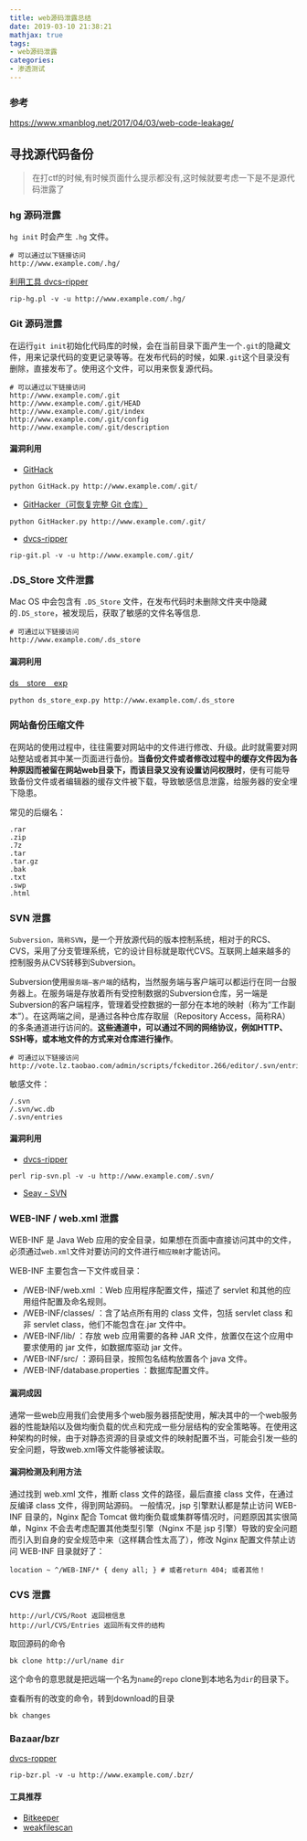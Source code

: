 ```yaml
---
title: web源码泄露总结
date: 2019-03-10 21:38:21
mathjax: true
tags: 
- web源码泄露
categories: 
- 渗透测试
---
```


### 参考
https://www.xmanblog.net/2017/04/03/web-code-leakage/

## 寻找源代码备份
> 在打ctf的时候,有时候页面什么提示都没有,这时候就要考虑一下是不是源代码泄露了

### hg 源码泄露
`hg init` 时会产生 `.hg` 文件。

```
# 可以通过以下链接访问
http://www.example.com/.hg/
```
[利用工具 dvcs-ripper](https://github.com/kost/dvcs-ripper)
```
rip-hg.pl -v -u http://www.example.com/.hg/
```
<!--more-->
### Git 源码泄露
在运行`git init`初始化代码库的时候，会在当前目录下面产生一个`.git`的隐藏文件，用来记录代码的变更记录等等。在发布代码的时候，如果`.git`这个目录没有删除，直接发布了。使用这个文件，可以用来恢复源代码。
```
# 可以通过以下链接访问
http://www.example.com/.git
http://www.example.com/.git/HEAD
http://www.example.com/.git/index
http://www.example.com/.git/config
http://www.example.com/.git/description
```

#### 漏洞利用
* [GitHack](https://github.com/lijiejie/GitHack)
```
python GitHack.py http://www.example.com/.git/
```

* [GitHacker（可恢复完整 Git 仓库）](https://github.com/WangYihang/GitHacker)
```
python GitHacker.py http://www.example.com/.git/
```

* [dvcs-ripper](https://github.com/kost/dvcs-ripper)
```
rip-git.pl -v -u http://www.example.com/.git/
```

### .DS_Store 文件泄露
Mac OS 中会包含有 `.DS_Store` 文件，在发布代码时未删除文件夹中隐藏的`.DS_store`，被发现后，获取了敏感的文件名等信息.
```
# 可通过以下链接访问
http://www.example.com/.ds_store
```

#### 漏洞利用
[ds＿store＿exp](https://github.com/lijiejie/ds_store_exp)
```
python ds_store_exp.py http://www.example.com/.ds_store
```

### 网站备份压缩文件
在网站的使用过程中，往往需要对网站中的文件进行修改、升级。此时就需要对网站整站或者其中某一页面进行备份。**当备份文件或者修改过程中的缓存文件因为各种原因而被留在网站web目录下，而该目录又没有设置访问权限时**，便有可能导致备份文件或者编辑器的缓存文件被下载，导致敏感信息泄露，给服务器的安全埋下隐患。

常见的后缀名：
```
.rar
.zip
.7z
.tar
.tar.gz
.bak
.txt
.swp
.html
```

### SVN 泄露
`Subversion，简称SVN`，是一个开放源代码的版本控制系统，相对于的RCS、CVS，采用了分支管理系统，它的设计目标就是取代CVS。互联网上越来越多的控制服务从CVS转移到Subversion。

Subversion使用`服务端—客户端`的结构，当然服务端与客户端可以都运行在同一台服务器上。在服务端是存放着所有受控制数据的Subversion仓库，另一端是Subversion的客户端程序，管理着受控数据的一部分在本地的映射（称为“工作副本”）。在这两端之间，是通过各种仓库存取层（Repository Access，简称RA）的多条通道进行访问的。**这些通道中，可以通过不同的网络协议，例如HTTP、SSH等，或本地文件的方式来对仓库进行操作**。

```
# 可通过以下链接访问
http://vote.lz.taobao.com/admin/scripts/fckeditor.266/editor/.svn/entries
```

敏感文件：
```
/.svn
/.svn/wc.db
/.svn/entries
```
#### 漏洞利用
* [dvcs-ripper](https://github.com/kost/dvcs-ripper)
```
perl rip-svn.pl -v -u http://www.example.com/.svn/
```
* [Seay - SVN](http://tools.40huo.cn/#!web.md#%E6%BA%90%E7%A0%81%E6%B3%84%E9%9C%B2)

### WEB-INF / web.xml 泄露
WEB-INF 是 Java Web 应用的安全目录，如果想在页面中直接访问其中的文件，必须通过`web.xml`文件对要访问的文件进行`相应映射`才能访问。

WEB-INF 主要包含一下文件或目录：
* /WEB-INF/web.xml ：Web 应用程序配置文件，描述了 servlet 和其他的应用组件配置及命名规则。
* /WEB-INF/classes/ ：含了站点所有用的 class 文件，包括 servlet class 和非 servlet class，他们不能包含在.jar 文件中。
* /WEB-INF/lib/ ：存放 web 应用需要的各种 JAR 文件，放置仅在这个应用中要求使用的 jar 文件，如数据库驱动 jar 文件。
* /WEB-INF/src/ ：源码目录，按照包名结构放置各个 java 文件。
* /WEB-INF/database.properties ：数据库配置文件。

#### 漏洞成因
通常一些web应用我们会使用多个web服务器搭配使用，解决其中的一个web服务器的性能缺陷以及做均衡负载的优点和完成一些分层结构的安全策略等。在使用这种架构的时候，由于对静态资源的目录或文件的映射配置不当，可能会引发一些的安全问题，导致web.xml等文件能够被读取。

#### 漏洞检测及利用方法
通过找到 web.xml 文件，推断 class 文件的路径，最后直接 class 文件，在通过反编译 class 文件，得到网站源码。 一般情况，jsp 引擎默认都是禁止访问 WEB-INF 目录的，Nginx 配合 Tomcat 做均衡负载或集群等情况时，问题原因其实很简单，Nginx 不会去考虑配置其他类型引擎（Nginx 不是 jsp 引擎）导致的安全问题而引入到自身的安全规范中来（这样耦合性太高了），修改 Nginx 配置文件禁止访问 WEB-INF 目录就好了：
```
location ~ ^/WEB-INF/* { deny all; } # 或者return 404; 或者其他！
```

### CVS 泄露
```
http://url/CVS/Root 返回根信息
http://url/CVS/Entries 返回所有文件的结构
```

取回源码的命令
```
bk clone http://url/name dir
```

这个命令的意思就是把远端一个名为`name`的`repo` clone到本地名为`dir`的目录下。

查看所有的改变的命令，转到download的目录
```
bk changes
```

### Bazaar/bzr
[dvcs-ropper](https://github.com/kost/dvcs-ripper)
```
rip-bzr.pl -v -u http://www.example.com/.bzr/
```

#### 工具推荐
* [Bitkeeper](http://www.bitkeeper.com/installation.instructions)
* [weakfilescan](https://github.com/ring04h/weakfilescan)

